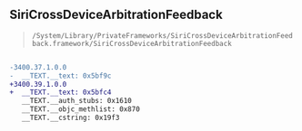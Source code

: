 ## SiriCrossDeviceArbitrationFeedback

> `/System/Library/PrivateFrameworks/SiriCrossDeviceArbitrationFeedback.framework/SiriCrossDeviceArbitrationFeedback`

```diff

-3400.37.1.0.0
-  __TEXT.__text: 0x5bf9c
+3400.39.1.0.0
+  __TEXT.__text: 0x5bfc4
   __TEXT.__auth_stubs: 0x1610
   __TEXT.__objc_methlist: 0x870
   __TEXT.__cstring: 0x19f3

```
